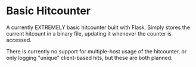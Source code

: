 # Basic Hitcounter

A currently EXTREMELY basic hitcounter built with Flask. Simply stores the current hitcount in a binary file, updating it whenever the counter is accessed.

There is currently no support for multiple-host usage of the hitcounter, or only logging "unique" client-based hits, but these are both planned.
